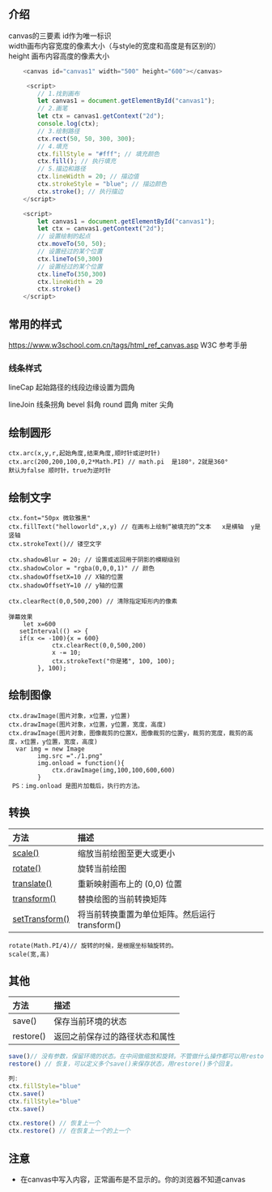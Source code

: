 ## 介绍

canvas的三要素
	id作为唯一标识    
	width画布内容宽度的像素大小（与style的宽度和高度是有区别的）   
	height 画布内容高度的像素大小

```js
    <canvas id="canvas1" width="500" height="600"></canvas>

 	 <script>
        // 1.找到画布
        let canvas1 = document.getElementById("canvas1");
        // 2.画笔
        let ctx = canvas1.getContext("2d");
        console.log(ctx);
        // 3.绘制路径
        ctx.rect(50, 50, 300, 300);
        // 4.填充
        ctx.fillStyle = "#fff"; // 填充颜色
        ctx.fill(); // 执行填充
        // 5.描边和路径
        ctx.lineWidth = 20; // 描边值
        ctx.strokeStyle = "blue"; // 描边颜色
        ctx.stroke(); // 执行描边
    </script>

 	<script>
        let canvas1 = document.getElementById("canvas1");
        let ctx = canvas1.getContext("2d");
        // 设置绘制的起点
        ctx.moveTo(50, 50);
        // 设置经过的某个位置
        ctx.lineTo(50,300)
        // 设置经过的某个位置
        ctx.lineTo(350,300)
        ctx.lineWidth = 20
        ctx.stroke()
    </script>               
```

##  常用的样式

https://www.w3school.com.cn/tags/html_ref_canvas.asp W3C 参考手册

### 线条样式

lineCap 起始路径的线段边缘设置为圆角

lineJoin 线条拐角
	bevel 斜角
	round 圆角
	miter 尖角

## 绘制圆形

```
ctx.arc(x,y,r,起始角度,结束角度,顺时针或逆时针)
ctx.arc(200,200,100,0,2*Math.PI) // math.pi  是180°，2就是360°
默认为false 顺时针，true为逆时针
```

## 绘制文字

```
ctx.font="50px 微软雅黑"
ctx.fillText("helloworld",x,y) // 在画布上绘制“被填充的”文本   x是横轴  y是竖轴
ctx.strokeText()// 镂空文字

ctx.shadowBlur = 20; // 设置或返回用于阴影的模糊级别
ctx.shadowColor = "rgba(0,0,0,1)" // 颜色
ctx.shadowOffsetX=10 // X轴的位置
ctx.shadowOffsetY=10 // y轴的位置

ctx.clearRect(0,0,500,200) // 清除指定矩形内的像素

弹幕效果
	let x=600
   setInterval(() => {
   if(x <= -100){x = 600}
            ctx.clearRect(0,0,500,200)
            x -= 10;
            ctx.strokeText("你是猪", 100, 100);
        }, 100);
```

## 绘制图像

```
ctx.drawImage(图片对象，x位置，y位置)
ctx.drawImage(图片对象，x位置，y位置，宽度，高度)
ctx.drawImage(图片对象，图像裁剪的位置X，图像裁剪的位置y，裁剪的宽度，裁剪的高度，x位置，y位置，宽度，高度)
  var img = new Image
        img.src ="./1.png"
        img.onload = function(){
            ctx.drawImage(img,100,100,600,600)
        }
 PS：img.onload 是图片加载后，执行的方法。
```

## 转换

| 方法                                                         | 描述                                           |
| :----------------------------------------------------------- | :--------------------------------------------- |
| [scale()](https://www.w3school.com.cn/tags/canvas_scale.asp) | 缩放当前绘图至更大或更小                       |
| [rotate()](https://www.w3school.com.cn/tags/canvas_rotate.asp) | 旋转当前绘图                                   |
| [translate()](https://www.w3school.com.cn/tags/canvas_translate.asp) | 重新映射画布上的 (0,0) 位置                    |
| [transform()](https://www.w3school.com.cn/tags/canvas_transform.asp) | 替换绘图的当前转换矩阵                         |
| [setTransform()](https://www.w3school.com.cn/tags/canvas_settransform.asp) | 将当前转换重置为单位矩阵。然后运行 transform() |

```
rotate(Math.PI/4)// 旋转的时候，是根据坐标轴旋转的。
scale(宽,高)
```

## 其他

| 方法      | 描述                           |
| :-------- | :----------------------------- |
| save()    | 保存当前环境的状态             |
| restore() | 返回之前保存过的路径状态和属性 |

```js
save()// 没有参数，保留环境的状态。在中间做缩放和旋转。不管做什么操作都可以用restore()还原
restore() // 恢复，可以定义多个save()来保存状态，用restore()多个回复。

列:
ctx.fillStyle="blue"
ctx.save()
ctx.fillStyle="blue"
ctx.save()

ctx.restore() // 恢复上一个
ctx.restore() // 在恢复上一个的上一个
```



## 注意

+  在canvas中写入内容，正常画布是不显示的。你的浏览器不知道canvas

  

